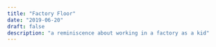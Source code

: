 ```yaml
---
title: "Factory Floor"
date: "2019-06-20"
draft: false
description: "a reminiscence about working in a factory as a kid"
---
```

